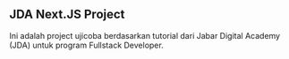 ## JDA Next.JS Project

Ini adalah project ujicoba berdasarkan tutorial dari Jabar Digital Academy (JDA) untuk program Fullstack Developer.
